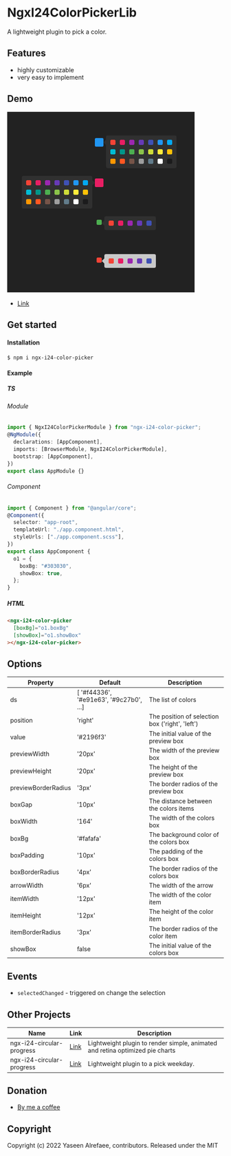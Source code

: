 # NgxI24ColorPickerLib

A lightweight plugin to pick a color.

## Features

- highly customizable
- very easy to implement

## Demo

[![](https://raw.githubusercontent.com/yasref/ngx-i24-color-picker-lib/master/projects/demo/images/ngx-i24-color-picker.PNG)](https://stackblitz.com/edit/ngx-i24-color-picker-demo)

- [Link](https://stackblitz.com/edit/ngx-i24-color-picker-demo)

## Get started

#### Installation

```
$ npm i ngx-i24-color-picker
```

#### Example

##### TS

###### Module

```typescript
import { NgxI24ColorPickerModule } from "ngx-i24-color-picker";
@NgModule({
  declarations: [AppComponent],
  imports: [BrowserModule, NgxI24ColorPickerModule],
  bootstrap: [AppComponent],
})
export class AppModule {}
```

###### Component

```typescript
import { Component } from "@angular/core";
@Component({
  selector: "app-root",
  templateUrl: "./app.component.html",
  styleUrls: ["./app.component.scss"],
})
export class AppComponent {
  o1 = {
    boxBg: "#303030",
    showBox: true,
  };
}
```

##### HTML

```html
<ngx-i24-color-picker
  [boxBg]="o1.boxBg"
  [showBox]="o1.showBox"
></ngx-i24-color-picker>
```

## Options

| Property            | Default                                 | Description                                     |
| ------------------- | --------------------------------------- | ----------------------------------------------- |
| ds                  | [ '#f44336', '#e91e63', '#9c27b0', ...] | The list of colors                              |
| position            | 'right'                                 | The position of selection box ('right', 'left') |
| value               | '#2196f3'                               | The initial value of the preview box            |
| previewWidth        | '20px'                                  | The width of the preview box                    |
| previewHeight       | '20px'                                  | The height of the preview box                   |
| previewBorderRadius | '3px'                                   | The border radios of the preview box            |
| boxGap              | '10px'                                  | The distance between the colors items           |
| boxWidth            | '164'                                   | The width of the colors box                     |
| boxBg               | '#fafafa'                               | The background color of the colors box          |
| boxPadding          | '10px'                                  | The padding of the colors box                   |
| boxBorderRadius     | '4px'                                   | The border radios of the colors box             |
| arrowWidth          | '6px'                                   | The width of the arrow                          |
| itemWidth           | '12px'                                  | The width of the color item                     |
| itemHeight          | '12px'                                  | The height of the color item                    |
| itemBorderRadius    | '3px'                                   | The border radios of the color item             |
| showBox             | false                                   | The initial value of the colors box             |

## Events

- `selectedChanged` - triggered on change the selection

## Other Projects

| Name                      | Link                                                            | Description                                                                   |
| ------------------------- | --------------------------------------------------------------- | ----------------------------------------------------------------------------- |
| ngx-i24-circular-progress | [Link](https://www.npmjs.com/package/ngx-i24-circular-progress) | Lightweight plugin to render simple, animated and retina optimized pie charts |
| ngx-i24-circular-progress | [Link](https://www.npmjs.com/package/ngx-weekday-picker)        | Lightweight plugin to a pick weekday.                                         |

## Donation

- [By me a coffee](https://www.buymeacoffee.com/yaseenref)

## Copyright

Copyright (c) 2022 Yaseen Alrefaee, contributors. Released under the MIT
<!-- 
This library was generated with [Angular CLI](https://github.com/angular/angular-cli) version 14.0.0.

## Code scaffolding

Run `ng generate component component-name --project ngx-i24-color-picker` to generate a new component. You can also use `ng generate directive|pipe|service|class|guard|interface|enum|module --project ngx-i24-color-picker`.
> Note: Don't forget to add `--project ngx-i24-color-picker` or else it will be added to the default project in your `angular.json` file. 

## Build

Run `ng build ngx-i24-color-picker` to build the project. The build artifacts will be stored in the `dist/` directory.

## Publishing

After building your library with `ng build ngx-i24-color-picker`, go to the dist folder `cd dist/ngx-i24-color-picker` and run `npm publish`.

## Running unit tests

Run `ng test ngx-i24-color-picker` to execute the unit tests via [Karma](https://karma-runner.github.io).

## Further help

To get more help on the Angular CLI use `ng help` or go check out the [Angular CLI Overview and Command Reference](https://angular.io/cli) page. -->
